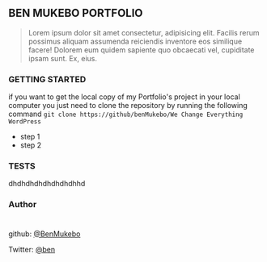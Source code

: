 ## BEN MUKEBO PORTFOLIO

> Lorem ipsum dolor sit amet consectetur, adipisicing elit.
Facilis rerum possimus aliquam assumenda reiciendis inventore eos similique facere! Dolorem eum quidem sapiente quo obcaecati vel, cupiditate ipsam sunt. Ex, eius.

### GETTING STARTED

if you want to
 get the local copy of my Portfolio's project in your local computer you just need to clone the repository by running the following command `git clone https://github/benMukebo/We Change Everything WordPress`


- step 1
- step 2

### TESTS

dhdhdhdhdhdhdhdhhd


### Author

# 
github: [@BenMukebo](https://github.com/BenMukebo/My-Portfolio)

Twitter: [@ben](https://twiter.com/ben)



